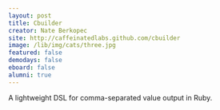 ```yaml
---
layout: post
title: Cbuilder
creator: Nate Berkopec
site: http://caffeinatedlabs.github.com/cbuilder
image: /lib/img/cats/three.jpg
featured: false
demodays: false
eboard: false
alumni: true
---
```

A lightweight DSL for comma-separated value output in Ruby.